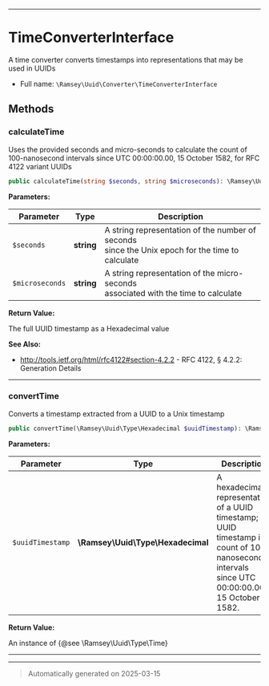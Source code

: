 ***

# TimeConverterInterface

A time converter converts timestamps into representations that may be used
in UUIDs



* Full name: `\Ramsey\Uuid\Converter\TimeConverterInterface`



## Methods


### calculateTime

Uses the provided seconds and micro-seconds to calculate the count of
100-nanosecond intervals since UTC 00:00:00.00, 15 October 1582, for
RFC 4122 variant UUIDs

```php
public calculateTime(string $seconds, string $microseconds): \Ramsey\Uuid\Type\Hexadecimal
```








**Parameters:**

| Parameter | Type | Description |
|-----------|------|-------------|
| `$seconds` | **string** | A string representation of the number of seconds<br />since the Unix epoch for the time to calculate |
| `$microseconds` | **string** | A string representation of the micro-seconds<br />associated with the time to calculate |


**Return Value:**

The full UUID timestamp as a Hexadecimal value




**See Also:**

* http://tools.ietf.org/html/rfc4122#section-4.2.2 - RFC 4122, § 4.2.2: Generation Details

***

### convertTime

Converts a timestamp extracted from a UUID to a Unix timestamp

```php
public convertTime(\Ramsey\Uuid\Type\Hexadecimal $uuidTimestamp): \Ramsey\Uuid\Type\Time
```








**Parameters:**

| Parameter | Type | Description |
|-----------|------|-------------|
| `$uuidTimestamp` | **\Ramsey\Uuid\Type\Hexadecimal** | A hexadecimal representation of a UUID<br />timestamp; a UUID timestamp is a count of 100-nanosecond intervals<br />since UTC 00:00:00.00, 15 October 1582. |


**Return Value:**

An instance of {@see \Ramsey\Uuid\Type\Time}




***


***
> Automatically generated on 2025-03-15
